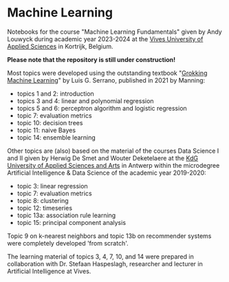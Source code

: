 # Machine Learning

Notebooks for the course "Machine Learning Fundamentals" given by Andy Louwyck during academic year 2023-2024 at the [Vives University of Applied Sciences](https://www.vives.be/en/vives-international) in Kortrijk, Belgium.


**Please note that the repository is still under construction!**


Most topics were developed using the outstanding textbook "[Grokking Machine Learning](https://www.manning.com/books/grokking-machine-learning)" by Luis G. Serrano, published in 2021 by Manning:

- topics 1 and 2: introduction
- topics 3 and 4: linear and polynomial regression
- topics 5 and 6: perceptron algorithm and logistic regression
- topic 7: evaluation metrics
- topic 10: decision trees
- topic 11: naive Bayes
- topic 14: ensemble learning

Other topics are (also) based on the material of the courses Data Science I and II given by Herwig De Smet and Wouter Deketelaere at the [KdG University of Applied Sciences and Arts](https://www.kdg.be/en) in Antwerp within the microdegree Artificial Intelligence & Data Science of the academic year 2019-2020:

- topic 3: linear regression
- topic 7: evaluation metrics
- topic 8: clustering
- topic 12: timeseries
- topic 13a: association rule learning
- topic 15: principal component analysis

Topic 9 on k-nearest neighbors and topic 13b on recommender systems were completely developed 'from scratch'.

The learning material of topics 3, 4, 7, 10, and 14 were prepared in collaboration with Dr. Stefaan Haspeslagh, researcher and lecturer in Artificial Intelligence at Vives.
